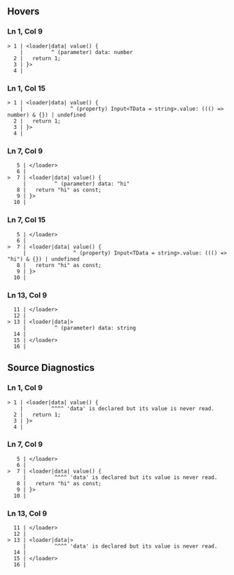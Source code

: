 ## Hovers
### Ln 1, Col 9
```marko
> 1 | <loader|data| value() {
    |         ^ (parameter) data: number
  2 |   return 1;
  3 | }>
  4 |   
```

### Ln 1, Col 15
```marko
> 1 | <loader|data| value() {
    |               ^ (property) Input<TData = string>.value: ((() => number) & {}) | undefined
  2 |   return 1;
  3 | }>
  4 |   
```

### Ln 7, Col 9
```marko
   5 | </loader>
   6 |
>  7 | <loader|data| value() {
     |         ^ (parameter) data: "hi"
   8 |   return "hi" as const;
   9 | }>
  10 |
```

### Ln 7, Col 15
```marko
   5 | </loader>
   6 |
>  7 | <loader|data| value() {
     |               ^ (property) Input<TData = string>.value: ((() => "hi") & {}) | undefined
   8 |   return "hi" as const;
   9 | }>
  10 |
```

### Ln 13, Col 9
```marko
  11 | </loader>
  12 |
> 13 | <loader|data|>
     |         ^ (parameter) data: string
  14 |   
  15 | </loader>
  16 |
```

## Source Diagnostics
### Ln 1, Col 9
```marko
> 1 | <loader|data| value() {
    |         ^^^^ 'data' is declared but its value is never read.
  2 |   return 1;
  3 | }>
  4 |   
```

### Ln 7, Col 9
```marko
   5 | </loader>
   6 |
>  7 | <loader|data| value() {
     |         ^^^^ 'data' is declared but its value is never read.
   8 |   return "hi" as const;
   9 | }>
  10 |
```

### Ln 13, Col 9
```marko
  11 | </loader>
  12 |
> 13 | <loader|data|>
     |         ^^^^ 'data' is declared but its value is never read.
  14 |   
  15 | </loader>
  16 |
```

